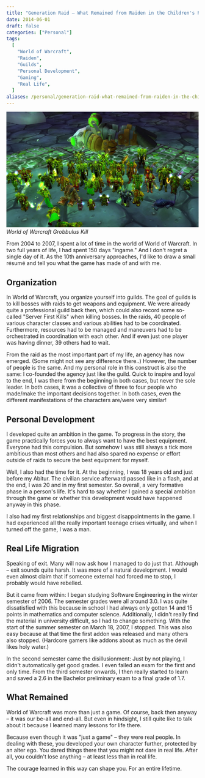 ```yaml
---
title: "Generation Raid – What Remained from Raiden in the Children's Room"
date: 2014-06-01
draft: false
categories: ["Personal"]
tags:
  [
    "World of Warcraft",
    "Raiden",
    "Guilds",
    "Personal Development",
    "Gaming",
    "Real Life",
  ]
aliases: /personal/generation-raid-what-remained-from-raiden-in-the-childrens-room/942
---
```


![World of Warcraft Grobbulus Kill](Foto-3-750x450-Kopie-2.jpg)
_World of Warcraft Grobbulus Kill_

From 2004 to 2007, I spent a lot of time in the world of World of Warcraft. In two full years of life, I had spent 150 days "ingame." And I don't regret a single day of it. As the 10th anniversary approaches, I'd like to draw a small résumé and tell you what the game has made of and with me.

## Organization

In World of Warcraft, you organize yourself into guilds. The goal of guilds is to kill bosses with raids to get weapons and equipment. We were already quite a professional guild back then, which could also record some so-called "Server First Kills" when killing bosses. In the raids, 40 people of various character classes and various abilities had to be coordinated. Furthermore, resources had to be managed and maneuvers had to be orchestrated in coordination with each other. And if even just one player was having dinner, 39 others had to wait.

From the raid as the most important part of my life, an agency has now emerged. (Some might not see any difference there..) However, the number of people is the same. And my personal role in this construct is also the same: I co-founded the agency just like the guild. Quick to inspire and loyal to the end, I was there from the beginning in both cases, but never the sole leader. In both cases, it was a collective of three to four people who made/make the important decisions together. In both cases, even the different manifestations of the characters are/were very similar!

## Personal Development

I developed quite an ambition in the game. To progress in the story, the game practically forces you to always want to have the best equipment. Everyone had this compulsion. But somehow I was still always a tick more ambitious than most others and had also spared no expense or effort outside of raids to secure the best equipment for myself.

Well, I also had the time for it. At the beginning, I was 18 years old and just before my Abitur. The civilian service afterward passed like in a flash, and at the end, I was 20 and in my first semester. So overall, a very formative phase in a person's life. It's hard to say whether I gained a special ambition through the game or whether this development would have happened anyway in this phase.

I also had my first relationships and biggest disappointments in the game. I had experienced all the really important teenage crises virtually, and when I turned off the game, I was a man.

## Real Life Migration

Speaking of exit. Many will now ask how I managed to do just that. Although – exit sounds quite harsh. It was more of a natural development. I would even almost claim that if someone external had forced me to stop, I probably would have rebelled.

But it came from within: I began studying Software Engineering in the winter semester of 2006. The semester grades were all around 3.0. I was quite dissatisfied with this because in school I had always only gotten 14 and 15 points in mathematics and computer science. Additionally, I didn't really find the material in university difficult, so I had to change something. With the start of the summer semester on March 18, 2007, I stopped. This was also easy because at that time the first addon was released and many others also stopped. (Hardcore gamers like addons about as much as the devil likes holy water.)

In the second semester came the disillusionment: Just by not playing, I didn't automatically get good grades. I even failed an exam for the first and only time. From the third semester onwards, I then really started to learn and saved a 2.6 in the Bachelor preliminary exam to a final grade of 1.7.

## What Remained

World of Warcraft was more than just a game. Of course, back then anyway – it was our be-all and end-all. But even in hindsight, I still quite like to talk about it because I learned many lessons for life there.

Because even though it was "just a game" – they were real people. In dealing with these, you developed your own character further, protected by an alter ego. You dared things there that you might not dare in real life. After all, you couldn't lose anything – at least less than in real life.

The courage learned in this way can shape you. For an entire lifetime.
